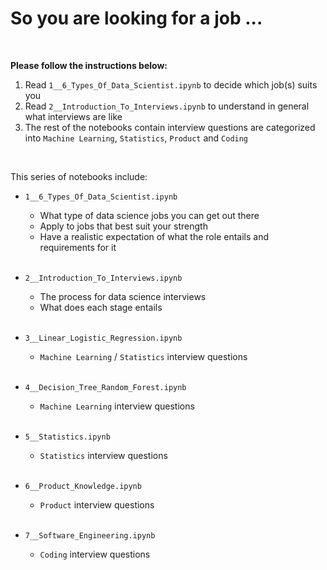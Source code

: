 # So you are looking for a job ...

<br>

**Please follow the instructions below:**

1. Read `1__6_Types_Of_Data_Scientist.ipynb` to decide which job(s) suits you
2. Read `2__Introduction_To_Interviews.ipynb` to understand in general what interviews are like
3. The rest of the notebooks contain interview questions are categorized into `Machine Learning`, `Statistics`, `Product` and `Coding`

<br>

This series of notebooks include:

- `1__6_Types_Of_Data_Scientist.ipynb`
  - What type of data science jobs you can get out there
  - Apply to jobs that best suit your strength
  - Have a realistic expectation of what the role entails and requirements for it
   
  <br>
     
- `2__Introduction_To_Interviews.ipynb`
  - The process for data science interviews
  - What does each stage entails
     
  <br>

- `3__Linear_Logistic_Regression.ipynb`
  - `Machine Learning` / `Statistics` interview questions

  <br>

- `4__Decision_Tree_Random_Forest.ipynb`
  - `Machine Learning` interview questions
  
  <br>
  
- `5__Statistics.ipynb`
  - `Statistics` interview questions
  
  <br>
  
- `6__Product_Knowledge.ipynb`
  - `Product` interview questions
   
  <br>
  
 - `7__Software_Engineering.ipynb`
   - `Coding` interview questions